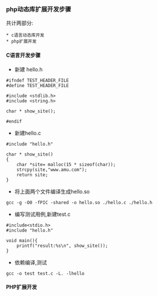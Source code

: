 ### php动态库扩展开发步骤

共计两部分:

    * c语言动态库开发
    * php扩展开发

#### C语言开发步骤

* 新建 hello.h

```
#ifndef TEST_HEADER_FILE
#define TEST_HEADER_FILE

#include <stdlib.h>
#include <string.h>

char * show_site();

#endif
```

* 新建hello.c

```
#include "hello.h"

char * show_site()
{
	char *site= malloc(15 * sizeof(char));
	strcpy(site,"www.amu.com");
	return site;
}
```
* 将上面两个文件编译生成hello.so

```
gcc -g -O0 -fPIC -shared -o hello.so ./hello.c ./hello.h
```

* 编写测试用例,新建test.c

```
#include<stdio.h>
#include "hello.h"

void main(){
	printf("result:%s\n", show_site());
}
```

* 依赖编译,测试

```
gcc -o test test.c -L. -lhello
```

#### PHP扩展开发
